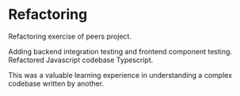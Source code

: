 # Refactoring

Refactoring exercise of peers project.

Adding backend integration testing and frontend component testing. Refactored Javascript codebase Typescript.

This was a valuable learning experience in understanding a complex codebase written by another.  
